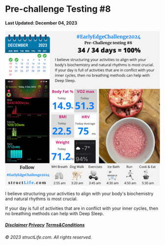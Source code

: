 # Pre-challenge Testing #8

#### Last Updated: December 04, 2023

![Daily report for December 04, 2023 from structLife.com for a 2024 daily morning routine pre-challenge testing - EarlyEdgeChallenge2024. ](../images/products/challenge-2023-12-04-pre-challenge-testing-8-EarlyEdgeChallenge2024.png)


I believe structuring your activities to align with your body's biochemistry and natural rhythms is most crucial. 

If your day is full of activities that are in conflict with your inner cycles, then no breathing methods can help with Deep Sleep. 


##### [Disclaimer](/about-disclaimer)  [Privacy](/about-privacy-policy)  [Terms&Conditions](/about-terms-conditions)

###### © 2023 structLife.com. All rights reserved.